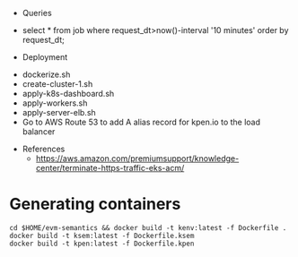 * Queries
-  select * from job where request_dt>now()-interval '10 minutes' order by request_dt; 

* Deployment
- dockerize.sh 
- create-cluster-1.sh
- apply-k8s-dashboard.sh
- apply-workers.sh
- apply-server-elb.sh
- Go to AWS Route 53 to add A alias record for kpen.io to the load balancer

* References
    - https://aws.amazon.com/premiumsupport/knowledge-center/terminate-https-traffic-eks-acm/
    
# Generating containers
```
cd $HOME/evm-semantics && docker build -t kenv:latest -f Dockerfile .
docker build -t ksem:latest -f Dockerfile.ksem
docker build -t kpen:latest -f Dockerfile.kpen
```